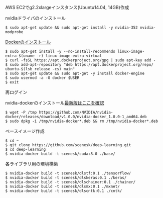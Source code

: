 AWS EC2でg2.2xlargeインスタンス(Ubuntu14.04, 14GB)作成

nvidiaドライバのインストール

```
$ sudo apt-get update && sudo apt-get install -y nvidia-352 nvidia-modprobe
```

[Dockerのインストール](https://docs.docker.com/engine/installation/linux/ubuntu/)

```
$ sudo apt-get install -y --no-install-recommends linux-image-extra-$(uname -r) linux-image-extra-virtual
$ curl -fsSL https://apt.dockerproject.org/gpg | sudo apt-key add -
$ sudo add-apt-repository "deb https://apt.dockerproject.org/repo/ ubuntu-$(lsb_release -cs) main"
$ sudo apt-get update && sudo apt-get -y install docker-engine
$ sudo usermod -a -G docker $USER
$ exit
```

再ログイン

nvidia-dockerのインストール[最新版はここを確認](https://github.com/NVIDIA/nvidia-docker/releases)

```
$ wget -P /tmp https://github.com/NVIDIA/nvidia-docker/releases/download/v1.0.0/nvidia-docker_1.0.0-1_amd64.deb
$ sudo dpkg -i /tmp/nvidia-docker*.deb && rm /tmp/nvidia-docker*.deb
```

ベースイメージ作成

```
$ cd ~
$ git clone https://github.com/scenesk/deep-learning.git
$ cd deep-learning
$ nvidia-docker build -t scenesk/cuda:8.0 ./base/
```

各ライブラリ用の環境構築

```
$ nvidia-docker build -t scenesk/dlstf:0.1 ./tensorflow/
$ nvidia-docker build -t scenesk/dlskeras:0.1 ./keras/
$ nvidia-docker build -t scenesk/dlschainer:0.1 ./chainer/
$ nvidia-docker build -t scenesk/dlsmx:0.1 ./mxnet/
$ nvidia-docker build -t scenesk/dlscntk:0.1 ./cntk/
```

